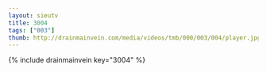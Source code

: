```yaml
--- 
layout: sieutv
title: 3004
tags: ["003"]
thumb: http://drainmainvein.com/media/videos/tmb/000/003/004/player.jpg
---
```

{% include drainmainvein key="3004" %} 
